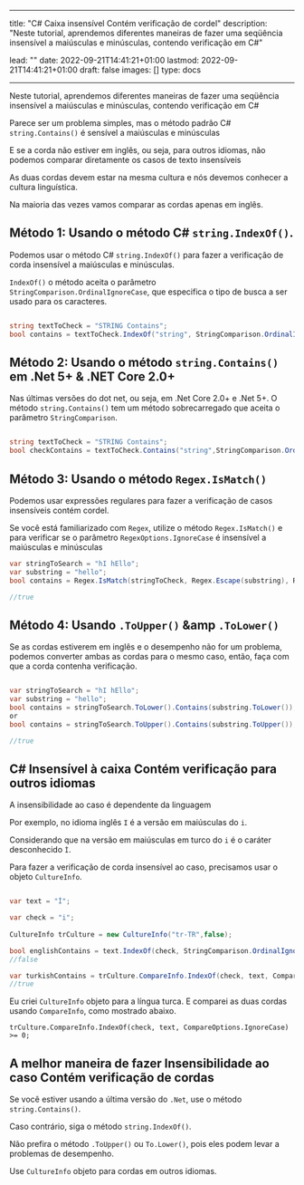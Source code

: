 
---
title: "C# Caixa insensível Contém verificação de cordel"
description: "Neste tutorial, aprendemos diferentes maneiras de fazer uma seqüência insensível a maiúsculas e minúsculas, contendo verificação em C#"

lead: ""
date: 2022-09-21T14:41:21+01:00
lastmod: 2022-09-21T14:41:21+01:00
draft: false
images: []
type: docs

---


Neste tutorial, aprendemos diferentes maneiras de fazer uma seqüência insensível a maiúsculas e minúsculas, contendo verificação em C# 

Parece ser um problema simples, mas o método padrão C# `string.Contains()` é sensível a maiúsculas e minúsculas 

E se a corda não estiver em inglês, ou seja, para outros idiomas, não podemos comparar diretamente os casos de texto insensíveis 

As duas cordas devem estar na mesma cultura e nós devemos conhecer a cultura linguística.

Na maioria das vezes vamos comparar as cordas apenas em inglês.

## Método 1: Usando o método C# `string.IndexOf()`.

Podemos usar o método C# `string.IndexOf()` para fazer a verificação de corda insensível a maiúsculas e minúsculas.

`IndexOf()` o método aceita o parâmetro `StringComparison.OrdinalIgnoreCase`, que especifica o tipo de busca a ser usado para os caracteres.

```csharp

string textToCheck = "STRING Contains";
bool contains = textToCheck.IndexOf("string", StringComparison.OrdinalIgnoreCase) >= 0;

```

## Método 2: Usando o método `string.Contains()` em .Net 5+ &amp; .NET Core 2.0+

Nas últimas versões do dot net, ou seja, em .Net Core 2.0+ e .Net 5+. O método `string.Contains()` tem um método sobrecarregado que aceita o parâmetro `StringComparison`.

```csharp

string textToCheck = "STRING Contains";
bool checkContains = textToCheck.Contains("string",StringComparison.OrdinalIgnoreCase);

```

## Método 3: Usando o método `Regex.IsMatch()` 

Podemos usar expressões regulares para fazer a verificação de casos insensíveis contém cordel.

Se você está familiarizado com `Regex`, utilize o método `Regex.IsMatch()` e para verificar se o parâmetro `RegexOptions.IgnoreCase` é insensível a maiúsculas e minúsculas 

```csharp
var stringToSearch = "hI hEllo";
var substring = "hello";
bool contains = Regex.IsMatch(stringToCheck, Regex.Escape(substring), RegexOptions.IgnoreCase);

//true

```

## Método 4: Usando `.ToUpper()` &amp `.ToLower()`

Se as cordas estiverem em inglês e o desempenho não for um problema, podemos converter ambas as cordas para o mesmo caso, então, faça com que a corda contenha verificação.

```csharp

var stringToSearch = "hI hEllo";
var substring = "hello";
bool contains = stringToSearch.ToLower().Contains(substring.ToLower());
or 
bool contains = stringToSearch.ToUpper().Contains(substring.ToUpper());

//true

```
## C# Insensível à caixa Contém verificação para outros idiomas

A insensibilidade ao caso é dependente da linguagem 

Por exemplo, no idioma inglês `I` é a versão em maiúsculas do `i`.

Considerando que na versão em maiúsculas em turco do `i` é o caráter desconhecido `İ`.

Para fazer a verificação de corda insensível ao caso, precisamos usar o objeto `CultureInfo`.


```csharp

var text = "İ";

var check = "i";
            
CultureInfo trCulture = new CultureInfo("tr-TR",false);

bool englishContains = text.IndexOf(check, StringComparison.OrdinalIgnoreCase) >= 0;
//false

var turkishContains = trCulture.CompareInfo.IndexOf(check, text, CompareOptions.IgnoreCase) >= 0;
//true
```

Eu criei `CultureInfo` objeto para a língua turca. E comparei as duas cordas usando `CompareInfo`, como mostrado abaixo.

```
trCulture.CompareInfo.IndexOf(check, text, CompareOptions.IgnoreCase) >= 0;
```

## A melhor maneira de fazer Insensibilidade ao caso Contém verificação de cordas

Se você estiver usando a última versão do `.Net`, use o método `string.Contains()`.

Caso contrário, siga o método `string.IndexOf()`.

Não prefira o método `.ToUpper()` ou `To.Lower()`, pois eles podem levar a problemas de desempenho.

Use `CultureInfo` objeto para cordas em outros idiomas.

